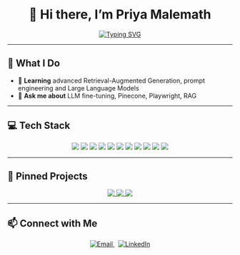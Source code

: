 <h1 align="center">
  👋 Hi there, I’m Priya Malemath
</h1>

<p align="center">
  <a href="https://github.com/priya-malemath">
    <img src="https://readme-typing-svg.herokuapp.com?font=Fira+Code&pause=1000&color=00FFDD&width=600&lines=Computer+Science+Engineer;AI%2FML+Enthusiast;Building+Healthcare+AI+Pipelines" alt="Typing SVG" />
  </a>
</p>
</p>

---

## 🚀 What I Do
- 🌱 **Learning** advanced Retrieval-Augmented Generation, prompt engineering and Large Language Models
- 💬 **Ask me about** LLM fine-tuning, Pinecone, Playwright, RAG  

---

## 💻 Tech Stack

<p align="center">
  <!-- Languages -->
  <img src="https://img.shields.io/badge/Python-3776AB?style=for-the-badge&logo=python&logoColor=white" />
  <img src="https://img.shields.io/badge/SQL-4479A1?style=for-the-badge&logo=mysql&logoColor=white" />
  <img src="https://img.shields.io/badge/C++-00599C?style=for-the-badge&logo=c%2B%2B&logoColor=white" />

  <!-- AI/ML -->
  <img src="https://img.shields.io/badge/OpenAI-F43278?style=for-the-badge&logo=openai&logoColor=white" />
  <img src="https://img.shields.io/badge/TensorFlow-FF6F00?style=for-the-badge&logo=tensorflow&logoColor=white" />
  <img src="https://img.shields.io/badge/PyTorch-EE4C2C?style=for-the-badge&logo=pytorch&logoColor=white" />
  <img src="https://img.shields.io/badge/Hugging%20Face-FFA8E0?style=for-the-badge&logo=huggingface&logoColor=white" />

  <!-- Data & DevOps -->
  <img src="https://img.shields.io/badge/PostgreSQL-316192?style=for-the-badge&logo=postgresql&logoColor=white" />
  <img src="https://img.shields.io/badge/Pinecone-6D52FF?style=for-the-badge&logo=pinecone&logoColor=white" />
  <img src="https://img.shields.io/badge/Playwright-694ED6?style=for-the-badge&logo=playwright&logoColor=white" />
  <img src="https://img.shields.io/badge/GitHub-D51F2D?style=for-the-badge&logo=github&logoColor=white" />
</p>

---

## 🌟 Pinned Projects

<p align="center">
  <a href="https://github.com/priya-malemath/event-snap">
    <img align="top" src="https://github-readme-stats.vercel.app/api/pin/?username=priya-malemath&repo=event-snap&theme=tokyonight" />
  </a>
  <a href="https://github.com/priya-malemath/medical-code-predictor">
    <img align="top" src="https://github-readme-stats.vercel.app/api/pin/?username=priya-malemath&repo=medical-code-predictor&theme=tokyonight" />
  </a>
  <a href="https://github.com/priya-malemath/semantic-search-demo">
    <img align="top" src="https://github-readme-stats.vercel.app/api/pin/?username=priya-malemath&repo=semantic-search-demo&theme=tokyonight" />
  </a>
</p>

---

## 📫 Connect with Me

<p align="center">
  <a href="mailto:mpriya1043@gmail.com">
    <img src="https://img.shields.io/badge/Email-D14836?style=for-the-badge&logo=gmail&logoColor=white" alt="Email" />
  </a>
  &nbsp;
  <a href="https://www.linkedin.com/in/priya-m-918a27248/">
    <img src="https://img.shields.io/badge/LinkedIn-0077B5?style=for-the-badge&logo=linkedin&logoColor=white" alt="LinkedIn" />
  </a>
</p>
